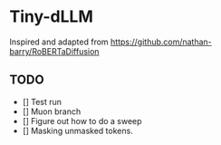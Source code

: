 # Tiny-dLLM

Inspired and adapted from https://github.com/nathan-barry/RoBERTaDiffusion


## TODO

* [] Test run 
* [] Muon branch
* [] Figure out how to do a sweep
* [] Masking unmasked tokens.
